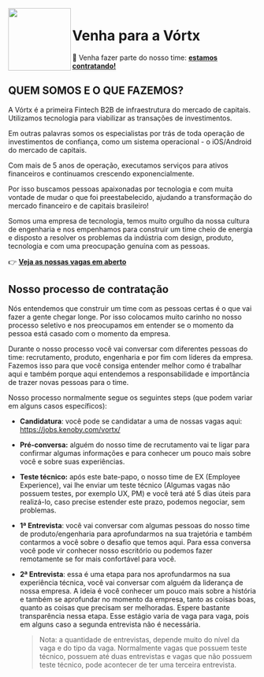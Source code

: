 <img src="https://avatars.githubusercontent.com/u/40668234" width="127px" height="127px" align="left"/>

# Venha para a Vórtx
:handshake: Venha fazer parte do nosso time: [**estamos contratando!**](https://jobs.kenoby.com/vortx/)

## QUEM SOMOS E O QUE FAZEMOS?

A Vórtx é a primeira Fintech B2B de infraestrutura do mercado de capitais. Utilizamos tecnologia para viabilizar as transações de investimentos.

Em outras palavras somos os especialistas por trás de toda operação de investimentos de confiança, como um sistema operacional - o iOS/Android do mercado de capitais.

Com mais de 5 anos de operação, executamos serviços para ativos financeiros e continuamos crescendo exponencialmente.

Por isso buscamos pessoas apaixonadas por tecnologia e com muita vontade de mudar o que foi preestabelecido, ajudando a transformação do mercado financeiro e de capitais brasileiro!

Somos uma empresa de tecnologia, temos muito orgulho da nossa cultura de engenharia e nos empenhamos para construir um time cheio de energia e disposto a resolver os problemas da indústria com design, produto, tecnologia e com uma preocupação genuína com as pessoas.

:point_right: [**Veja as nossas vagas em aberto**](https://jobs.kenoby.com/vortx/)

## Nosso processo de contratação

Nós entendemos que construir um time com as pessoas certas é o que vai fazer a gente chegar longe. Por isso colocamos muito carinho no nosso processo seletivo e nos preocupamos em entender se o momento da pessoa está casado com o momento da empresa.

Durante o nosso processo você vai conversar com diferentes pessoas do time: recrutamento, produto, engenharia e por fim com líderes da empresa. Fazemos isso para que você consiga entender melhor como é trabalhar aqui e também porque aqui entendemos a responsabilidade e importância de trazer novas pessoas para o time.

Nosso processo normalmente segue os seguintes steps (que podem variar em alguns casos específicos):

* **Candidatura**: você pode se candidatar a uma de nossas vagas aqui: https://jobs.kenoby.com/vortx/

* **Pré-conversa:** alguém do nosso time de recrutamento vai te ligar para confirmar algumas informações e para conhecer um pouco mais sobre você e sobre suas experiências.

* **Teste técnico:** após este bate-papo, o nosso time de EX (Employee Experience), vai lhe enviar um teste técnico (Algumas vagas não possuem testes, por exemplo UX, PM) e você terá até 5 dias úteis para realizá-lo, caso precise estender este prazo, podemos negociar, sem problemas.

* **1ª Entrevista**: você vai conversar com algumas pessoas do nosso time de produto/engenharia para aprofundarmos na sua trajetória e também contarmos a você sobre o desafio que temos aqui. Para essa conversa você pode vir conhecer nosso escritório ou podemos fazer remotamente se for mais confortável para você.

* **2ª Entrevista**: essa é uma etapa para nos aprofundarmos na sua experiência técnica, você vai conversar com alguém da liderança de nossa empresa. A ideia é você conhecer um pouco mais sobre a história e também se aprofundar no momento da empresa, tanto as coisas boas, quanto as coisas que precisam ser melhoradas. Espere bastante transparência nessa etapa. Esse estágio varia de vaga para vaga, pois em alguns caso a segunda entrevista não é necessária.

    > Nota: a quantidade de entrevistas, depende muito do nível da vaga e do tipo da vaga. Normalmente vagas que possuem teste técnico, possuem até duas entrevistas e vagas que não possuem teste técnico, pode acontecer de ter uma terceira entrevista.
